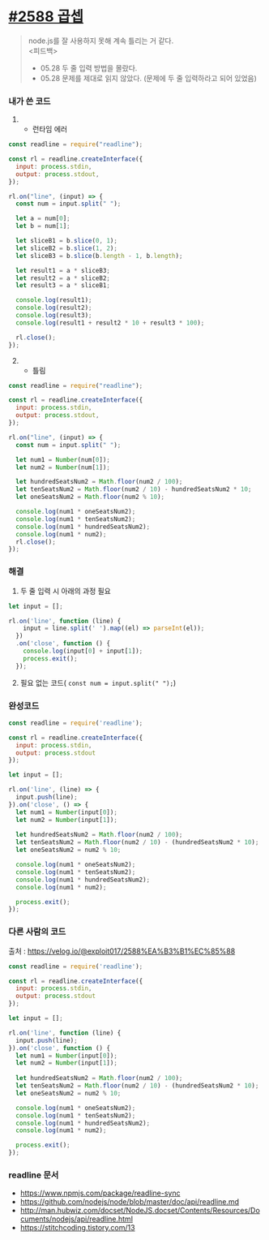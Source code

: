 # [#2588 곱셉](https://www.acmicpc.net/problem/2588)

> node.js를 잘 사용하지 못해 계속 틀리는 거 같다. </br>
> <피드백>
> + 05.28 두 줄 입력 방법을 몰랐다.
> + 05.28 문제를 제대로 읽지 않았다. (문제에 두 줄 입력하라고 되어 있었음)

### 내가 쓴 코드
1. - 런타임 에러
```javascript
const readline = require("readline");

const rl = readline.createInterface({
  input: process.stdin,
  output: process.stdout,
});

rl.on("line", (input) => {
  const num = input.split(" ");

  let a = num[0];
  let b = num[1];

  let sliceB1 = b.slice(0, 1);
  let sliceB2 = b.slice(1, 2);
  let sliceB3 = b.slice(b.length - 1, b.length);

  let result1 = a * sliceB3;
  let result2 = a * sliceB2;
  let result3 = a * sliceB1;

  console.log(result1);
  console.log(result2);
  console.log(result3);
  console.log(result1 + result2 * 10 + result3 * 100);

  rl.close();
});
```
2. - 틀림
```javascript
const readline = require("readline");

const rl = readline.createInterface({
  input: process.stdin,
  output: process.stdout,
});

rl.on("line", (input) => {
  const num = input.split(" ");

  let num1 = Number(num[0]);
  let num2 = Number(num[1]);

  let hundredSeatsNum2 = Math.floor(num2 / 100);
  let tenSeatsNum2 = Math.floor(num2 / 10) - hundredSeatsNum2 * 10;
  let oneSeatsNum2 = Math.floor(num2 % 10);

  console.log(num1 * oneSeatsNum2);
  console.log(num1 * tenSeatsNum2);
  console.log(num1 * hundredSeatsNum2);
  console.log(num1 * num2);
  rl.close();
});

```

### 해결
1. 두 줄 입력 시 아래의 과정 필요
```javascript
let input = [];

rl.on('line', function (line) {
    input = line.split(' ').map((el) => parseInt(el));
  })
  .on('close', function () {
    console.log(input[0] + input[1]);
    process.exit();
  });
```
2. 필요 없는 코드( `const num = input.split(" ");`) 

### 완성코드
```javascript
const readline = require('readline');

const rl = readline.createInterface({
  input: process.stdin,
  output: process.stdout
});

let input = [];

rl.on('line', (line) => {
  input.push(line);
}).on('close', () => {
  let num1 = Number(input[0]);
  let num2 = Number(input[1]);
	
  let hundredSeatsNum2 = Math.floor(num2 / 100);
  let tenSeatsNum2 = Math.floor(num2 / 10) - (hundredSeatsNum2 * 10);
  let oneSeatsNum2 = num2 % 10;

  console.log(num1 * oneSeatsNum2);
  console.log(num1 * tenSeatsNum2);
  console.log(num1 * hundredSeatsNum2);
  console.log(num1 * num2);

  process.exit();
});
```
### 다른 사람의 코드
출처 : https://velog.io/@exploit017/2588%EA%B3%B1%EC%85%88
```javascript
const readline = require('readline');

const rl = readline.createInterface({
  input: process.stdin,
  output: process.stdout
});

let input = [];

rl.on('line', function (line) {
  input.push(line);
}).on('close', function () {
  let num1 = Number(input[0]);
  let num2 = Number(input[1]);
	
  let hundredSeatsNum2 = Math.floor(num2 / 100);
  let tenSeatsNum2 = Math.floor(num2 / 10) - (hundredSeatsNum2 * 10);
  let oneSeatsNum2 = num2 % 10;

  console.log(num1 * oneSeatsNum2);
  console.log(num1 * tenSeatsNum2);
  console.log(num1 * hundredSeatsNum2);
  console.log(num1 * num2);

  process.exit();
});
```

### readline 문서
* https://www.npmjs.com/package/readline-sync
* https://github.com/nodejs/node/blob/master/doc/api/readline.md
* http://man.hubwiz.com/docset/NodeJS.docset/Contents/Resources/Documents/nodejs/api/readline.html
* https://stitchcoding.tistory.com/13
